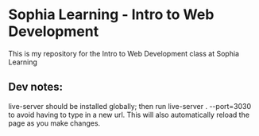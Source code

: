 # Sophia Learning - Intro to Web Development

This is my repository for the Intro to Web Development class at Sophia Learning

## Dev notes:
live-server should be installed globally; then run live-server . --port=3030 to avoid having to type in a new url.  This will also automatically reload the page as you make changes.